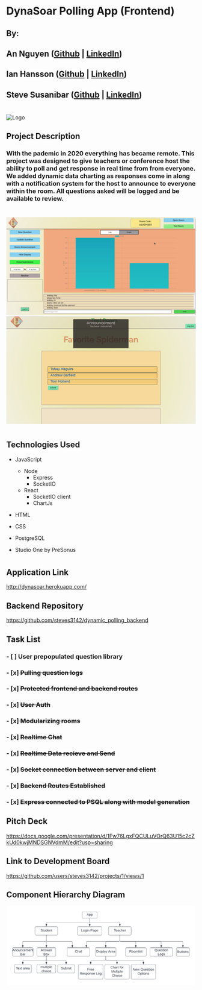 # DynaSoar Polling App (Frontend)
## By: 
## An Nguyen ([Github](https://github.com/atn95/) | [LinkedIn](https://www.linkedin.com/in/atn95/))
## Ian Hansson ([Github](https://github.com/ian713hansson) | [LinkedIn](https://www.linkedin.com/in/ian-hansson/))
## Steve Susanibar  ([Github](https://github.com/steves3142) | [LinkedIn](hhttps://www.linkedin.com/in/steve-susanibar/))
#

![Logo](https://i.imgur.com/AVXkMzZ.jpg)

## Project Description

### With the pademic in 2020 everything has became remote. This project was designed to give teachers or conference host the ability to poll and get response in real time from from everyone. We added dynamic data charting as responses come in along with a notification system for the host to announce to everyone within the room. All questions asked will be logged and be available to review.

#

![Host](polling.png)
![Client](Student.png)
#
## Technologies Used
- JavaScript
  - Node
    - Express
    - SocketIO
  - React
    - SocketIO client
    - ChartJs
- HTML
- CSS

- PostgreSQL
- Studio One by PreSonus
#

## Application Link

http://dynasoar.herokuapp.com/ 

## Backend Repository

https://github.com/steves3142/dynamic_polling_backend 

## Task List
### - [ ] User prepopulated question library
### - [x] ~~Pulling question logs~~
### - [x] ~~Protected frontend and backend routes~~
### - [x] ~~User Auth~~
### - [x] ~~Modularizing rooms~~
### - [x] ~~Realtime Chat~~
### - [x] ~~Realtime Data recieve and Send~~
### - [x] ~~Socket connection between server and client~~
### - [x] ~~Backend Routes Established~~
### - [x] ~~Express connected to PSQL along with model generation~~

## Pitch Deck

https://docs.google.com/presentation/d/1Fw76LgxFQCULuVOrQ63U15c2cZkUd0kwjMNDSGNVdmM/edit?usp=sharing

## Link to Development Board

https://github.com/users/steves3142/projects/1/views/1

## Component Hierarchy Diagram

![ERD](CHD.png)
